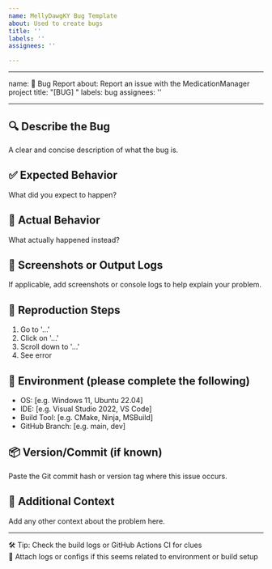 ```yaml
---
name: MellyDawgKY Bug Template
about: Used to create bugs
title: ''
labels: ''
assignees: ''

---
```


---
name: 🐞 Bug Report
about: Report an issue with the MedicationManager project
title: "[BUG] "
labels: bug
assignees: ''

---

## 🔍 Describe the Bug

A clear and concise description of what the bug is.

## ✅ Expected Behavior

What did you expect to happen?

## 🧪 Actual Behavior

What actually happened instead?

## 📸 Screenshots or Output Logs

If applicable, add screenshots or console logs to help explain your problem.

## 🧬 Reproduction Steps

1. Go to '...'
2. Click on '...'
3. Scroll down to '...'
4. See error

## 🧭 Environment (please complete the following)

- OS: [e.g. Windows 11, Ubuntu 22.04]
- IDE: [e.g. Visual Studio 2022, VS Code]
- Build Tool: [e.g. CMake, Ninja, MSBuild]
- GitHub Branch: [e.g. main, dev]

## 📦 Version/Commit (if known)

Paste the Git commit hash or version tag where this issue occurs.

## 📌 Additional Context

Add any other context about the problem here.

---

🛠️ Tip: Check the build logs or GitHub Actions CI for clues  
📂 Attach logs or configs if this seems related to environment or build setup
